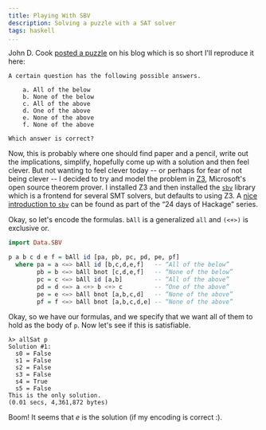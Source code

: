 ```yaml
---
title: Playing With SBV
description: Solving a puzzle with a SAT solver
tags: haskell
...
```


John D. Cook [posted a puzzle](http://www.johndcook.com/blog/2015/07/06/multiple-choice/) on his blog which is so short I'll reproduce it here:

    A certain question has the following possible answers.
    
        a. All of the below
        b. None of the below
        c. All of the above
        d. One of the above
        e. None of the above
        f. None of the above
    
    Which answer is correct?

Now, this is probably where one should find paper and a pencil, write out the implications,
simplify, hopefully come up with a solution and then feel clever. But not wanting to feel clever
today -- or perhaps for fear of not being clever -- I decided to try and model the problem in
[Z3](http://research.microsoft.com/en-us/um/redmond/projects/z3/), Microsoft's open source theorem
prover. I installed Z3 and then installed the [`sbv`](http://hackage.haskell.org/package/sbv)
library which is a frontend for several SMT solvers, but defaults to using Z3. A [nice introduction
to `sbv`](https://ocharles.org.uk/blog/guest-posts/2013-12-09-24-days-of-hackage-sbv.html) can be
found as part of the “24 days of Hackage” series.

Okay, so let's encode the formulas. `bAll` is a generalized `all` and `(<+>)` is exclusive or.

```haskell
import Data.SBV

p a b c d e f = bAll id [pa, pb, pc, pd, pe, pf]
  where pa = a <=> bAll id [b,c,d,e,f]   -- “All of the below”
        pb = b <=> bAll bnot [c,d,e,f]   -- “None of the below”
        pc = c <=> bAll id [a,b]         -- “All of the above”
        pd = d <=> a <+> b <+> c         -- “One of the above”
        pe = e <=> bAll bnot [a,b,c,d]   -- “None of the above”
        pf = f <=> bAll bnot [a,b,c,d,e] -- “None of the above”
```

Okay, so we have our formulas, and we specify that we want all of them to hold as the body of `p`.
Now let's see if this is satisfiable.

    λ> allSat p
    Solution #1:
      s0 = False
      s1 = False
      s2 = False
      s3 = False
      s4 = True
      s5 = False
    This is the only solution.
    (0.01 secs, 4,361,872 bytes)

Boom! It seems that *e* is the solution (if my encoding is correct :).
